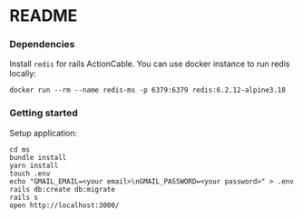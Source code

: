 # README

### Dependencies
Install `redis` for rails ActionCable.
You can use docker instance to run redis locally:
```
docker run --rm --name redis-ms -p 6379:6379 redis:6.2.12-alpine3.18
```

### Getting started

Setup application:

```
cd ms
bundle install
yarn install
touch .env
echo "GMAIL_EMAIL=<your email>\nGMAIL_PASSWORD=<your password>" > .env
rails db:create db:migrate
rails s
open http://localhost:3000/
```
